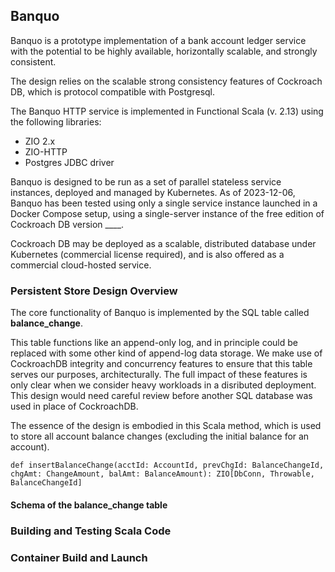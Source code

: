 ## Banquo

Banquo is a prototype implementation of a bank account ledger service with the potential to be highly available, horizontally scalable, and strongly consistent. 

The design relies on the scalable strong consistency features of Cockroach DB, which is protocol compatible with Postgresql.  

The Banquo HTTP service is implemented in Functional Scala (v. 2.13) using the following libraries:
  * ZIO 2.x
  * ZIO-HTTP
  * Postgres JDBC driver

Banquo is designed to be run as a set of parallel stateless service instances, deployed and managed by  Kubernetes.  As of 2023-12-06, Banquo has been tested using only a single service instance launched in a Docker Compose setup, using a single-server instance of the free edition of Cockroach DB version ____.

Cockroach DB may be deployed as a scalable, distributed database under Kubernetes (commercial license required), and is also offered as a commercial cloud-hosted service.

### Persistent Store Design Overview

The core functionality of Banquo is implemented by the SQL table called **balance_change**.

This table functions like an append-only log, and in principle could be replaced with some other kind of append-log data storage.  We make use of CockroachDB integrity and concurrency features to ensure that this table serves our purposes, architecturally. The full impact of these features is only clear when we consider heavy workloads in a disributed deployment. This design would need careful review before another SQL database was used in place of CockroachDB.

The essence of the design is embodied in this Scala method, which is used to store all account balance changes (excluding the initial balance for an account).
	
```
def insertBalanceChange(acctId: AccountId, prevChgId: BalanceChangeId, chgAmt: ChangeAmount, balAmt: BalanceAmount): ZIO[DbConn, Throwable, BalanceChangeId]
```




#### Schema of the balance_change table




### Building and Testing Scala Code

### Container Build and Launch
